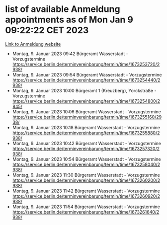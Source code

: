 # list of available Anmeldung appointments as of Mon Jan  9 09:22:22 CET 2023
[Link to Anmeldung website](https://service.berlin.de/terminvereinbarung/termin/tag.php?termin=0&anliegen[]=120686&dienstleisterlist=122210,122217,327316,122219,327312,122227,327314,122231,327346,122243,327348,122252,329742,122260,329745,122262,329748,122254,329751,122271,327278,122273,327274,122277,327276,330436,122280,327294,122282,327290,122284,327292,327539,122291,327270,122285,327266,122286,327264,122296,327268,150230,329760,122301,327282,122297,327286,122294,327284,122312,329763,122314,329775,122304,327330,122311,327334,122309,327332,122281,327352,122279,329772,122276,327324,122274,327326,122267,329766,122246,327318,122251,327320,122257,327322,122208,327298,122226,327300,121362,121364&herkunft=http%3A%2F%2Fservice.berlin.de%2Fdienstleistung%2F120686%2F)
- Montag, 9. Januar 2023 09:42 Bürgeramt Wasserstadt - Vorzugstermine https://service.berlin.de/terminvereinbarung/termin/time/1673253720/2938/
- Montag, 9. Januar 2023 09:54 Bürgeramt Wasserstadt - Vorzugstermine https://service.berlin.de/terminvereinbarung/termin/time/1673254440/2938/
- Montag, 9. Januar 2023 10:00 Bürgeramt 1 (Kreuzberg), Yorckstraße - Vorzugstermine https://service.berlin.de/terminvereinbarung/termin/time/1673254800/2845/
- Montag, 9. Januar 2023 10:06 Bürgeramt Wasserstadt - Vorzugstermine https://service.berlin.de/terminvereinbarung/termin/time/1673255160/2938/
- Montag, 9. Januar 2023 10:18 Bürgeramt Wasserstadt - Vorzugstermine https://service.berlin.de/terminvereinbarung/termin/time/1673255880/2938/
- Montag, 9. Januar 2023 10:42 Bürgeramt Wasserstadt - Vorzugstermine https://service.berlin.de/terminvereinbarung/termin/time/1673257320/2938/
- Montag, 9. Januar 2023 10:54 Bürgeramt Wasserstadt - Vorzugstermine https://service.berlin.de/terminvereinbarung/termin/time/1673258040/2938/
- Montag, 9. Januar 2023 11:30 Bürgeramt Wasserstadt - Vorzugstermine https://service.berlin.de/terminvereinbarung/termin/time/1673260200/2938/
- Montag, 9. Januar 2023 11:42 Bürgeramt Wasserstadt - Vorzugstermine https://service.berlin.de/terminvereinbarung/termin/time/1673260920/2938/
- Montag, 9. Januar 2023 11:54 Bürgeramt Wasserstadt - Vorzugstermine https://service.berlin.de/terminvereinbarung/termin/time/1673261640/2938/
